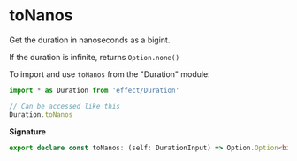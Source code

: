 # toNanos

Get the duration in nanoseconds as a bigint.

If the duration is infinite, returns `Option.none()`

To import and use `toNanos` from the "Duration" module:

```ts
import * as Duration from 'effect/Duration'

// Can be accessed like this
Duration.toNanos
```

**Signature**

```ts
export declare const toNanos: (self: DurationInput) => Option.Option<bigint>
```
